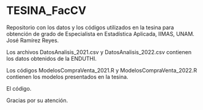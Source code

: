 # TESINA_FacCV
Repositorio con los datos y los códigos utilizados en la tesina para obtención de grado de Especialista en Estadística Aplicada, IIMAS, UNAM. José Ramírez Reyes.

Los archivos DatosAnalisis_2021.csv y DatosAnalisis_2022.csv contienen los datos obtenidos de la ENDUTHI.

Los códigos ModelosCompraVenta_2021.R y ModelosCompraVenta_2022.R contienen los modelos presentados en la tesina.

El código.

Gracias por su atención.
